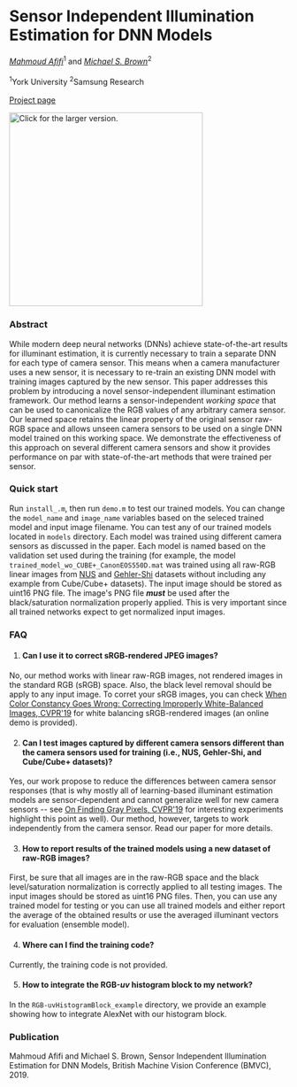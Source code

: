 # Sensor Independent Illumination Estimation for DNN Models
*[Mahmoud Afifi](https://sites.google.com/view/mafifi)*<sup>1</sup> and *[Michael S. Brown](http://www.cse.yorku.ca/~mbrown/)*<sup>2</sup>
<br></br><sup>1</sup>York University  <sup>2</sup>Samsung Research
<br></br>[Project page](http://cvil.eecs.yorku.ca/projects/public_html/image_recoloring)

<img src="https://drive.google.com/uc?export=view&id=1wwu-vpAl1mh8qcXqvhTpJHGlxuaam-Me" style="width: 350px; max-width: 100%; height: auto" title="Click for the larger version." />


### Abstract
While modern deep neural networks (DNNs) achieve state-of-the-art results for illuminant estimation, it is currently necessary to train a separate DNN for each type of camera sensor. This means when a camera manufacturer uses a new sensor, it is necessary to re-train an existing DNN model with training images captured by the new sensor. This paper addresses this problem by introducing a novel sensor-independent illuminant estimation framework. Our method learns a sensor-independent <i>working space</i> that can be used to canonicalize the RGB values of any arbitrary camera sensor. Our learned space retains the linear property of the original sensor raw-RGB space and allows unseen camera sensors to be used on a single DNN model trained on this working space.  We demonstrate the effectiveness of this approach on several different camera sensors and show it provides performance on par with state-of-the-art methods that were trained per sensor.

### Quick start
Run `install_.m`, then run `demo.m` to test our trained models. You can change the `model_name` and `image_name` variables based on the seleced trained model and input image filename. You can test any of our trained models located in `models` directory. Each model was trained using different camera sensors as discussed in the paper. Each model is named based on the validation set used during the training (for example, the model `trained_model_wo_CUBE+_CanonEOS550D.mat` was trained using all raw-RGB linear images from [NUS](http://cvil.eecs.yorku.ca/projects/public_html/illuminant/illuminant.html") and [Gehler-Shi](https://www2.cs.sfu.ca/~colour/data/shi_gehler/) datasets without including any example from Cube/Cube+ datasets). The input image should be stored as uint16 PNG file. The image's PNG file <b><i>must</i></b> be used after the black/saturation normalization properly applied. This is very important since all trained networks expect to get normalized input images. 

### FAQ
1. #### Can I use it to correct sRGB-rendered JPEG images?
No, our method works with linear raw-RGB images, not rendered images in the standard RGB (sRGB) space. Also, the black level removal should be apply to any input image. To corret your sRGB images, you can check [When Color Constancy Goes Wrong: 
Correcting Improperly White-Balanced Images, CVPR'19](http://cvil.eecs.yorku.ca/projects/public_html/sRGB_WB_correction/index.html) for white balancing sRGB-rendered images (an online demo is provided).

2. #### Can I test images captured by different camera sensors different than the camera sensors used for training (i.e., NUS, Gehler-Shi, and Cube/Cube+ datasets)?
Yes, our work propose to reduce the differences between camera sensor responses (that is why mostly all of learning-based illuminant estimation models are sensor-dependent and cannot generalize well for new camera sensors -- see [On Finding Gray Pixels, CVPR'19](https://arxiv.org/pdf/1901.03198.pdf) for interesting experiments highlight this point as well). Our method, however, targets to work independently from the camera sensor. Read our paper for more details.

3. #### How to report results of the trained models using a new dataset of raw-RGB images?
First, be sure that all images are in the raw-RGB space and the black level/saturation normalization is correctly applied to all testing images. The input images should be stored as uint16 PNG files. Then, you can use any trained model for testing or you can use all trained models and either report the average of the obtained results or use the averaged illuminant vectors for evaluation (ensemble model).

4. #### Where can I find the training code?
Currently, the training code is not provided. 

5. #### How to integrate the RGB-*uv* histogram block to my network? 
In the `RGB-uvHistogramBlock_example` directory, we provide an example showing how to integrate AlexNet with our histogram block. 


### Publication
Mahmoud Afifi and Michael S. Brown, Sensor Independent Illumination Estimation for DNN Models, British Machine Vision Conference (BMVC), 2019.




